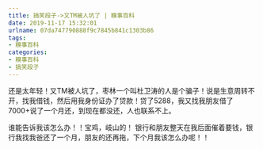 ```yaml
---
title: 搞笑段子->又TM被人坑了 | 糗事百科
date: 2019-11-17 15:32:01
urlname: 07da747790888f9c7845b841c1303b86
tags: 
- 糗事百科
categories:
- 糗事百科
- 搞笑段子
---
```

还是太年轻！又TM被人坑了，枣林一个叫杜卫涛的人是个骗子！说是生意周转不开，找我借钱，然后用我身份证办了贷款！贷了5288，我又找我朋友借了7000+说了一个月还，到现在都没还，人也联系不上。

谁能告诉我该怎么办！！宝鸡，岐山的！ 银行和朋友整天在我后面催着要钱，银行我找我爸还了一个月，朋友的还再拖，下个月我该怎么办呢！！


